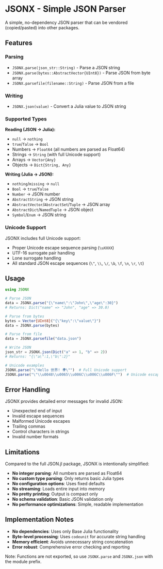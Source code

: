 # JSONX - Simple JSON Parser

A simple, no-dependency JSON parser that can be vendored (copied/pasted) into other packages.

## Features

### Parsing
- `JSONX.parse(json_str::String)` - Parse a JSON string
- `JSONX.parse(bytes::AbstractVector{UInt8})` - Parse JSON from byte array
- `JSONX.parsefile(filename::String)` - Parse JSON from a file

### Writing
- `JSONX.json(value)` - Convert a Julia value to JSON string

### Supported Types

**Reading (JSON → Julia):**
- `null` → `nothing`
- `true`/`false` → `Bool`
- Numbers → `Float64` (all numbers are parsed as Float64)
- Strings → `String` (with full Unicode support)
- Arrays → `Vector{Any}`
- Objects → `Dict{String, Any}`

**Writing (Julia → JSON):**
- `nothing`/`missing` → `null`
- `Bool` → `true`/`false`
- `Number` → JSON number
- `AbstractString` → JSON string
- `AbstractVector`/`AbstractSet`/`Tuple` → JSON array
- `AbstractDict`/`NamedTuple` → JSON object
- `Symbol`/`Enum` → JSON string

### Unicode Support

JSONX includes full Unicode support:
- Proper Unicode escape sequence parsing (`\uXXXX`)
- UTF-16 surrogate pair handling
- Lone surrogate handling
- All standard JSON escape sequences (`\"`, `\\`, `\/`, `\b`, `\f`, `\n`, `\r`, `\t`)

## Usage

```julia
using JSONX

# Parse JSON
data = JSONX.parse("{\"name\":\"John\",\"age\":30}")
# Returns: Dict("name" => "John", "age" => 30.0)

# Parse from bytes
bytes = Vector{UInt8}("{\"key\":\"value\"}")
data = JSONX.parse(bytes)

# Parse from file
data = JSONX.parsefile("data.json")

# Write JSON
json_str = JSONX.json(Dict("a" => 1, "b" => 2))
# Returns: "{\"a\":1,\"b\":2}"

# Unicode examples
JSONX.parse("\"Hello 世界! 🌍\"")  # Full Unicode support
JSONX.parse("\"\\u0048\\u0065\\u006C\\u006C\\u006F\"")  # Unicode escapes
```

## Error Handling

JSONX provides detailed error messages for invalid JSON:
- Unexpected end of input
- Invalid escape sequences
- Malformed Unicode escapes
- Trailing commas
- Control characters in strings
- Invalid number formats

## Limitations

Compared to the full JSON.jl package, JSONX is intentionally simplified:

- **No integer parsing**: All numbers are parsed as Float64
- **No custom type parsing**: Only returns basic Julia types
- **No configuration options**: Uses fixed defaults
- **No streaming**: Loads entire input into memory
- **No pretty printing**: Output is compact only
- **No schema validation**: Basic JSON validation only
- **No performance optimizations**: Simple, readable implementation

## Implementation Notes

- **No dependencies**: Uses only Base Julia functionality
- **Byte-level processing**: Uses `codeunit` for accurate string handling
- **Memory efficient**: Avoids unnecessary string concatenation
- **Error robust**: Comprehensive error checking and reporting

Note: Functions are not exported, so use `JSONX.parse` and `JSONX.json` with the module prefix.
